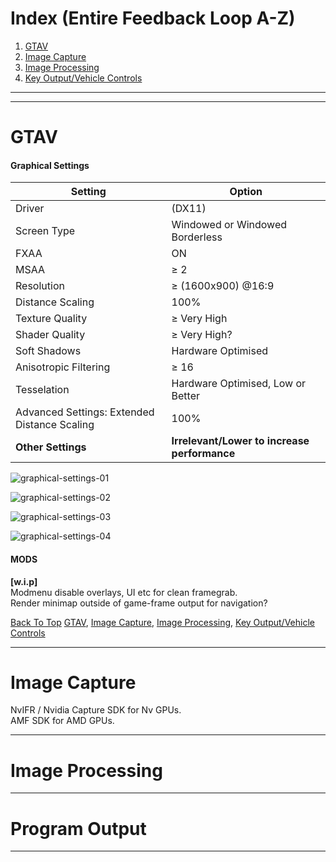 # **Index (Entire Feedback Loop A-Z)**  

1. [GTAV](https://github.com/YTTehgaps/GTAA/wiki/Feedback-Loop:-A%E2%80%90Z#gtav)
1. [Image Capture](https://github.com/YTTehgaps/GTAA/wiki/Feedback-Loop:-A%E2%80%90Z#image-capture)
1. [Image Processing](https://github.com/YTTehgaps/GTAA/wiki/Feedback-Loop:-A%E2%80%90Z#image-processing)
1. [Key Output/Vehicle Controls](https://github.com/YTTehgaps/GTAA/wiki/Feedback-Loop:-A%E2%80%90Z#program-output)

---  
---  
# GTAV
#### Graphical Settings  

Setting | Option
------------ | -------------
Driver | (DX11)
Screen Type | Windowed or Windowed Borderless
FXAA| ON
MSAA| ≥ 2
Resolution| ≥ (1600x900) @16:9
Distance Scaling|100%
Texture Quality| ≥ Very High
Shader Quality| ≥ Very High?
Soft Shadows| Hardware Optimised
Anisotropic Filtering| ≥ 16
Tesselation| Hardware Optimised, Low or Better
Advanced Settings: Extended Distance Scaling| 100%
**Other Settings**| **Irrelevant/Lower to increase performance**

![graphical-settings-01](https://i.imgur.com/myoGJ4n.jpg)

![graphical-settings-02](https://imgur.com/tu3mu5f.jpg)

![graphical-settings-03](https://imgur.com/ToSnaPO.jpg)

![graphical-settings-04](https://imgur.com/bvVbZLM.jpg)


#### MODS  
**[w.i.p]**  
Modmenu disable overlays, UI etc for clean framegrab.  
Render minimap outside of game-frame output for navigation?  

[Back To Top](https://github.com/YTTehgaps/GTAA/wiki/Feedback-Loop:-A%E2%80%90Z) [GTAV](https://github.com/YTTehgaps/GTAA/wiki/Feedback-Loop:-A%E2%80%90Z#gtav), [Image Capture](https://github.com/YTTehgaps/GTAA/wiki/Feedback-Loop:-A%E2%80%90Z#image-capture), [Image Processing](https://github.com/YTTehgaps/GTAA/wiki/Feedback-Loop:-A%E2%80%90Z#image-processing), [Key Output/Vehicle Controls](https://github.com/YTTehgaps/GTAA/wiki/Feedback-Loop:-A%E2%80%90Z#program-output)

---  

# Image Capture  
NvIFR / Nvidia Capture SDK for Nv GPUs.  
AMF SDK for AMD GPUs.  

--- 

# Image Processing  
---  

# Program Output
---  

